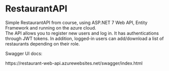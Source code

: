# RestaurantAPI
Simple RestaurantAPI from course, using ASP.NET 7 Web API, Entity Framework and running on the azure cloud. <br>
The API allows you to register new users and log in. It has authentications through JWT tokens. In addition, logged-in users can add/download a list of restaurants depending on their role.

<p>Swagger UI docs:</p>
https://restaurant-web-api.azurewebsites.net/swagger/index.html
